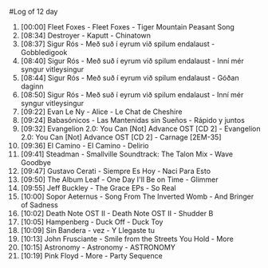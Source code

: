 #Log of 12 day

1. [00:00] Fleet Foxes - Fleet Foxes - Tiger Mountain Peasant Song
1. [08:34] Destroyer - Kaputt - Chinatown
1. [08:37] Sigur Rós - Með suð í eyrum við spilum endalaust - Gobbledigook
1. [08:40] Sigur Rós - Með suð í eyrum við spilum endalaust - Inní mér syngur vitleysingur
1. [08:44] Sigur Rós - Með suð í eyrum við spilum endalaust - Góðan daginn
1. [08:50] Sigur Rós - Með suð í eyrum við spilum endalaust - Inní mér syngur vitleysingur
1. [09:22] Evan Le Ny - Alice - Le Chat de Cheshire
1. [09:24] Babasónicos - Las Mantenidas sin Sueños - Rápido y juntos
1. [09:32] Evangelion 2.0: You Can [Not] Advance OST [CD 2] - Evangelion 2.0: You Can [Not] Advance OST [CD 2] - Carnage [2EM-35]
1. [09:36] El Camino - El Camino - Delirio
1. [09:41] Steadman - Smallville Soundtrack: The Talon Mix - Wave Goodbye
1. [09:47] Gustavo Cerati - Siempre Es Hoy - Naci Para Esto
1. [09:50] The Album Leaf - One Day I'll Be on Time - Glimmer
1. [09:55] Jeff Buckley - The Grace EPs - So Real
1. [10:00] Sopor Aeternus - Song From The Inverted Womb - And Bringer of Sadness
1. [10:02] Death Note OST II - Death Note OST II - Shudder B
1. [10:05] Hampenberg - Duck Off - Duck Toy
1. [10:09] Sin Bandera - vez - Y Llegaste tu
1. [10:13] John Frusciante - Smile from the Streets You Hold - More
1. [10:15] Astronomy - Astronomy - ASTRONOMY
1. [10:19] Pink Floyd - More - Party Sequence
